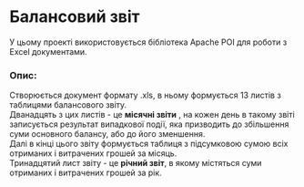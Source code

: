 # Балансовий звіт
У цьому проекті використовується бібліотека Apache POI для роботи з Excel документами.

### Опис:
Створюється документ формату .xls, в ньому формується 13 листів з таблицями балансового звіту.  
Дванадцять з цих листів - це **місячні звіти** , на кожен день в такому звіті записується 
результат випадкової події, яка призводить до збільшення суми основного балансу, або до його зменшення.  
Далі в кінці цього звіту формується таблиця з підсумковою сумою всіх отриманих і витрачених грошей за місяць.  
Тринадцятий лист звіту - це **річний звіт**, в якому містяться суми отриманих і витрачених грошей за рік.
